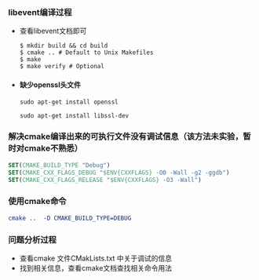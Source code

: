 ### libevent编译过程

- 查看libevent文档即可

  ```shell
  $ mkdir build && cd build
  $ cmake .. # Default to Unix Makefiles
  $ make
  $ make verify # Optional
  ```



- #### 缺少openssl头文件

  ```shell
  sudo apt-get install openssl
  
  sudo apt-get install libssl-dev
  ```

  



### 解决cmake编译出来的可执行文件没有调试信息（该方法未实验，暂时对cmake不熟悉）

```cmake
SET(CMAKE_BUILD_TYPE "Debug")
SET(CMAKE_CXX_FLAGS_DEBUG "$ENV{CXXFLAGS} -O0 -Wall -g2 -ggdb")
SET(CMAKE_CXX_FLAGS_RELEASE "$ENV{CXXFLAGS} -O3 -Wall")
```



### 使用cmake命令

```cmake
cmake ..  -D CMAKE_BUILD_TYPE=DEBUG
```



### 问题分析过程

- 查看cmake 文件CMakLists.txt 中关于调试的信息
- 找到相关信息，查看cmake文档查找相关命令用法